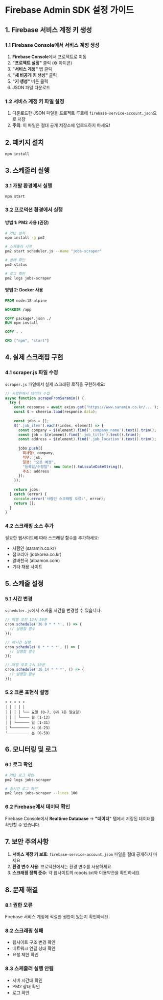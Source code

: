 # Firebase Admin SDK 설정 가이드

## 1. Firebase 서비스 계정 키 생성

### 1.1 Firebase Console에서 서비스 계정 생성

1. **Firebase Console**에서 프로젝트로 이동
2. **"프로젝트 설정"** 클릭 (⚙️ 아이콘)
3. **"서비스 계정"** 탭 클릭
4. **"새 비공개 키 생성"** 클릭
5. **"키 생성"** 버튼 클릭
6. JSON 파일 다운로드

### 1.2 서비스 계정 키 파일 설정

1. 다운로드한 JSON 파일을 프로젝트 루트에 `firebase-service-account.json`으로 저장
2. **주의**: 이 파일은 절대 공개 저장소에 업로드하지 마세요!

## 2. 패키지 설치

```bash
npm install
```

## 3. 스케줄러 실행

### 3.1 개발 환경에서 실행

```bash
npm start
```

### 3.2 프로덕션 환경에서 실행

#### 방법 1: PM2 사용 (권장)

```bash
# PM2 설치
npm install -g pm2

# 스케줄러 시작
pm2 start scheduler.js --name "jobs-scraper"

# 상태 확인
pm2 status

# 로그 확인
pm2 logs jobs-scraper
```

#### 방법 2: Docker 사용

```dockerfile
FROM node:18-alpine

WORKDIR /app

COPY package*.json ./
RUN npm install

COPY . .

CMD ["npm", "start"]
```

## 4. 실제 스크래핑 구현

### 4.1 scraper.js 파일 수정

`scraper.js` 파일에서 실제 스크래핑 로직을 구현하세요:

```javascript
// 사람인에서 데이터 수집
async function scrapeFromSaramin() {
  try {
    const response = await axios.get('https://www.saramin.co.kr/...');
    const $ = cheerio.load(response.data);
    
    const jobs = [];
    $('.job_item').each((index, element) => {
      const company = $(element).find('.company_name').text().trim();
      const job = $(element).find('.job_title').text().trim();
      const address = $(element).find('.job_location').text().trim();
      
      jobs.push({
        회사명: company,
        직무: job,
        일정: "오픈 예정",
        "등록일/수정일": new Date().toLocaleDateString(),
        주소: address
      });
    });
    
    return jobs;
  } catch (error) {
    console.error('사람인 스크래핑 오류:', error);
    return [];
  }
}
```

### 4.2 스크래핑 소스 추가

필요한 웹사이트에 따라 스크래핑 함수를 추가하세요:

- 사람인 (saramin.co.kr)
- 잡코리아 (jobkorea.co.kr)
- 알바천국 (albamon.com)
- 기타 채용 사이트

## 5. 스케줄 설정

### 5.1 시간 변경

`scheduler.js`에서 스케줄 시간을 변경할 수 있습니다:

```javascript
// 매일 오전 12시 36분
cron.schedule('36 0 * * *', () => {
  // 실행할 함수
});

// 매시간 실행
cron.schedule('0 * * * *', () => {
  // 실행할 함수
});

// 매일 오후 2시 30분
cron.schedule('30 14 * * *', () => {
  // 실행할 함수
});
```

### 5.2 크론 표현식 설명

```
* * * * *
│ │ │ │ │
│ │ │ │ └── 요일 (0-7, 0과 7은 일요일)
│ │ │ └──── 월 (1-12)
│ │ └────── 일 (1-31)
│ └──────── 시 (0-23)
└────────── 분 (0-59)
```

## 6. 모니터링 및 로그

### 6.1 로그 확인

```bash
# PM2 로그 확인
pm2 logs jobs-scraper

# 실시간 로그 확인
pm2 logs jobs-scraper --lines 100
```

### 6.2 Firebase에서 데이터 확인

Firebase Console에서 **Realtime Database** → **"데이터"** 탭에서 저장된 데이터를 확인할 수 있습니다.

## 7. 보안 주의사항

1. **서비스 계정 키 보호**: `firebase-service-account.json` 파일을 절대 공개하지 마세요
2. **환경 변수 사용**: 프로덕션에서는 환경 변수를 사용하세요
3. **스크래핑 정책 준수**: 각 웹사이트의 robots.txt와 이용약관을 확인하세요

## 8. 문제 해결

### 8.1 권한 오류

Firebase 서비스 계정에 적절한 권한이 있는지 확인하세요.

### 8.2 스크래핑 실패

- 웹사이트 구조 변경 확인
- 네트워크 연결 상태 확인
- 요청 제한 확인

### 8.3 스케줄러 실행 안됨

- 서버 시간대 확인
- PM2 상태 확인
- 로그 확인 